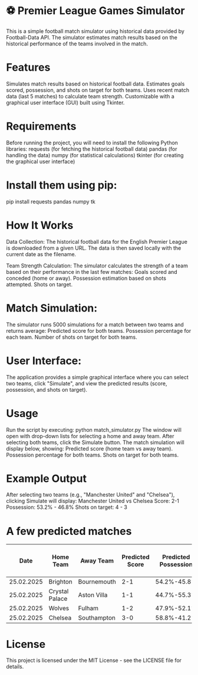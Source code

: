 # ⚽ Premier League Games Simulator
This is a simple football match simulator using historical data provided by Football-Data API. The simulator estimates match results based on the historical performance of the teams involved in the match.

# Features
Simulates match results based on historical football data.
Estimates goals scored, possession, and shots on target for both teams.
Uses recent match data (last 5 matches) to calculate team strength.
Customizable with a graphical user interface (GUI) built using Tkinter.

# Requirements
Before running the project, you will need to install the following Python libraries:
requests (for fetching the historical football data)
pandas (for handling the data)
numpy (for statistical calculations)
tkinter (for creating the graphical user interface)

# Install them using pip:
pip install requests pandas numpy tk

# How It Works
Data Collection:
The historical football data for the English Premier League is downloaded from a given URL. The data is then saved locally with the current date as the filename.

Team Strength Calculation:
The simulator calculates the strength of a team based on their performance in the last few matches:
Goals scored and conceded (home or away).
Possession estimation based on shots attempted.
Shots on target.

# Match Simulation:
The simulator runs 5000 simulations for a match between two teams and returns average:
Predicted score for both teams.
Possession percentage for each team.
Number of shots on target for both teams.

# User Interface:
The application provides a simple graphical interface where you can select two teams, click "Simulate", and view the predicted results (score, possession, and shots on target).

# Usage
Run the script by executing:
python match_simulator.py
The window will open with drop-down lists for selecting a home and away team.
After selecting both teams, click the Simulate button.
The match simulation will display below, showing:
Predicted score (home team vs away team).
Possession percentage for both teams.
Shots on target for both teams.

# Example Output
After selecting two teams (e.g., "Manchester United" and "Chelsea"), clicking Simulate will display:
Manchester United vs Chelsea
Score: 2-1
Possession: 53.2% - 46.8%
Shots on target: 4 - 3

# A few predicted matches
| Date       | Home Team     | Away Team    | Predicted Score | Predicted Possession | Predicted Shots on Target | Actual Score | Actual Possession | Actual Shots on Target |
|------------|---------------|--------------|-----------------|----------------------|---------------------------|--------------|--------------------|------------------------|
| 25.02.2025 | Brighton      | Bournemouth  | 2-1             | 54.2%-45.8%          | 5-7                       | 2-1          | 44%-56%            | 4-5                    |
| 25.02.2025 | Crystal Palace| Aston Villa  | 1-1             | 44.7%-55.3%          | 9-4                       | 4-1          | 36%-64%            | 6-2                    |
| 25.02.2025 | Wolves        | Fulham       | 1-2             | 47.9%-52.1%          | 5-6                       | 1-2          | 60%-40%            | 5-5                    |
| 25.02.2025 | Chelsea       | Southampton  | 3-0             | 58.8%-41.2%          | 11-4                      | 4-0          | 60%-40%            | 10-2                   |

# License
This project is licensed under the MIT License - see the LICENSE file for details.
